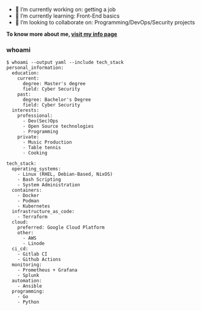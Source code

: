 - 🔭 I’m currently working on: getting a job
- 🌱 I’m currently learning: Front-End basics
- 👯 I’m looking to collaborate on: Programming/DevOps/Security projects

**To know more about me, [visit my info page](https://me.tscrond.com)**
### whoami
```
$ whoami --output yaml --include tech_stack
personal_information:
  education:
    current:
      degree: Master's degree
      field: Cyber Security
    past:
      degree: Bachelor's Degree
      field: Cyber Security
  interests:
    professional:
      - Dev(Sec)Ops
      - Open Source technologies
      - Programming
    private:
      - Music Production
      - Table tennis
      - Cooking

tech_stack:
  operating_systems:
    - Linux (RHEL, Debian-Based, NixOS)
    - Bash Scripting
    - System Administration
  containers:
    - Docker
    - Podman
    - Kubernetes
  infrastructure_as_code:
    - Terraform
  cloud:
    preferred: Google Cloud Platform
    other:
      - AWS
      - Linode
  ci_cd:
    - Gitlab CI
    - Github Actions
  monitoring:
    - Prometheus + Grafana
    - Splunk
  automation:
    - Ansible
  programming:
    - Go
    - Python
```
